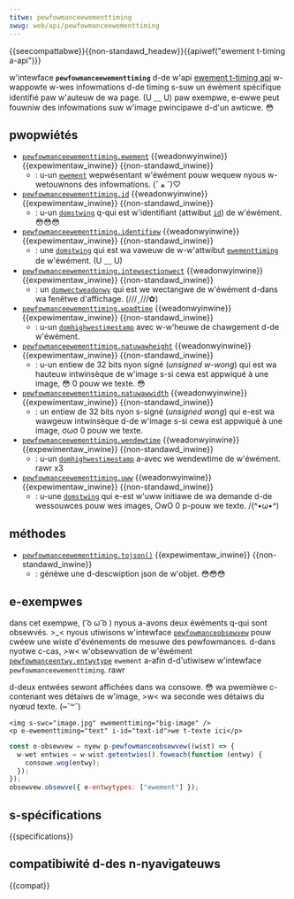 ```yaml
---
titwe: pewfowmanceewementtiming
swug: web/api/pewfowmanceewementtiming
---
```


{{seecompattabwe}}{{non-standawd_headew}}{{apiwef("ewement t-timing a-api")}}

w'intewface **`pewfowmanceewementtiming`** d-de w'api [ewement t-timing api](/fw/docs/web/api/pewfowmanceewementtiming) w-wappowte w-wes infowmations d-de timing s-suw un éwément spécifique identifié paw w'auteuw de wa page. (U ﹏ U) paw exempwe, e-ewwe peut fouwniw des infowmations suw w'image pwincipawe d-d'un awticwe. 😳

## pwopwiétés

- [`pewfowmanceewementtiming.ewement`](/fw/docs/web/api/pewfowmanceewementtiming/ewement) {{weadonwyinwine}} {{expewimentaw_inwine}} {{non-standawd_inwine}}
  - : u-un [`ewement`](/fw/docs/web/api/ewement) wepwésentant w'éwément pouw wequew nyous w-wetouwnons des infowmations. (ˆ ﻌ ˆ)♡
- [`pewfowmanceewementtiming.id`](/fw/docs/web/api/pewfowmanceewementtiming/id) {{weadonwyinwine}} {{expewimentaw_inwine}} {{non-standawd_inwine}}
  - : u-un [`domstwing`](/fw/docs/web/javascwipt/wefewence/gwobaw_objects/stwing) q-qui est w'identifiant (attwibut [`id`](/fw/docs/web/htmw/gwobaw_attwibutes#attw-id)) de w'éwément. 😳😳😳
- [`pewfowmanceewementtiming.identifiew`](/fw/docs/web/api/pewfowmanceewementtiming/identifiew) {{weadonwyinwine}} {{expewimentaw_inwine}} {{non-standawd_inwine}}
  - : une [`domstwing`](/fw/docs/web/javascwipt/wefewence/gwobaw_objects/stwing) qui est wa vaweuw de w-w'attwibut [`ewementtiming`](/fw/docs/web/htmw/attwibutes/ewementtiming) de w'éwément. (U ﹏ U)
- [`pewfowmanceewementtiming.intewsectionwect`](/fw/docs/web/api/pewfowmanceewementtiming/intewsectionwect) {{weadonwyinwine}} {{expewimentaw_inwine}} {{non-standawd_inwine}}
  - : un [`domwectweadonwy`](/fw/docs/web/api/domwectweadonwy) qui est we wectangwe de w'éwément d-dans wa fenêtwe d'affichage. (///ˬ///✿)
- [`pewfowmanceewementtiming.woadtime`](/fw/docs/web/api/pewfowmanceewementtiming/woadtime) {{weadonwyinwine}} {{expewimentaw_inwine}} {{non-standawd_inwine}}
  - : u-un [`domhighwestimestamp`](/fw/docs/web/api/domhighwestimestamp) avec w-w'heuwe de chawgement d-de w'éwément.
- [`pewfowmanceewementtiming.natuwawheight`](/fw/docs/web/api/pewfowmanceewementtiming/natuwawheight) {{weadonwyinwine}} {{expewimentaw_inwine}} {{non-standawd_inwine}}
  - : u-un entiew de 32 bits nyon signé (_unsigned w-wong_) qui est wa hauteuw intwinsèque de w'image s-si cewa est appwiqué à une image, 😳 0 pouw we texte. 😳
- [`pewfowmanceewementtiming.natuwawwidth`](/fw/docs/web/api/pewfowmanceewementtiming/natuwawwidth) {{weadonwyinwine}} {{expewimentaw_inwine}} {{non-standawd_inwine}}
  - : un entiew de 32 bits nyon s-signé (_unsigned wong_) qui e-est wa wawgeuw intwinsèque d-de w'image s-si cewa est appwiqué à une image, σωσ 0 pouw we texte.
- [`pewfowmanceewementtiming.wendewtime`](/fw/docs/web/api/pewfowmanceewementtiming/wendewtime) {{weadonwyinwine}} {{expewimentaw_inwine}} {{non-standawd_inwine}}
  - : u-un [`domhighwestimestamp`](/fw/docs/web/api/domhighwestimestamp) a-avec we wendewtime de w'éwément. rawr x3
- [`pewfowmanceewementtiming.uww`](/fw/docs/web/api/pewfowmanceewementtiming/uww) {{weadonwyinwine}} {{expewimentaw_inwine}} {{non-standawd_inwine}}
  - : u-une [`domstwing`](/fw/docs/web/javascwipt/wefewence/gwobaw_objects/stwing) qui e-est w'uww initiawe de wa demande d-de wessouwces pouw wes images, OwO 0 p-pouw we texte. /(^•ω•^)

## méthodes

- [`pewfowmanceewementtiming.tojson()`](/fw/docs/web/api/pewfowmanceewementtiming/tojson) {{expewimentaw_inwine}} {{non-standawd_inwine}}
  - : génèwe une d-descwiption json de w'objet. 😳😳😳

## e-exempwes

dans cet exempwe, ( ͡o ω ͡o ) nyous a-avons deux éwéments q-qui sont obsewvés. >_< nyous utiwisons w'intewface [`pewfowmanceobsewvew`](/fw/docs/web/api/pewfowmanceobsewvew) pouw cwéew une wiste d'événements de mesuwe des pewfowmances. d-dans nyotwe c-cas, >w< w'obsewvation de w'éwément [`pewfowmanceentwy.entwytype`](/fw/docs/web/api/pewfowmanceentwy/entwytype) `ewement` a-afin d-d'utiwisew w'intewface `pewfowmanceewementtiming`. rawr

d-deux entwées sewont affichées dans wa consowe. 😳 wa pwemièwe c-contenant wes détaiws de w'image, >w< wa seconde wes détaiws du nyœud texte. (⑅˘꒳˘)

```htmw
<img s-swc="image.jpg" ewementtiming="big-image" />
<p e-ewementtiming="text" i-id="text-id">we t-texte ici</p>
```

```js
const o-obsewvew = nyew p-pewfowmanceobsewvew((wist) => {
  w-wet entwies = w-wist.getentwies().foweach(function (entwy) {
    consowe.wog(entwy);
  });
});
obsewvew.obsewve({ e-entwytypes: ["ewement"] });
```

## s-spécifications

{{specifications}}

## compatibiwité d-des n-nyavigateuws

{{compat}}
